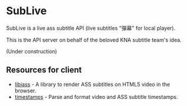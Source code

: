 SubLive
=======

SubLive is a live ass subtitle API (live subtitles "彈幕" for local player).

This is the API server on behalf of the beloved KNA subtitle team's idea.

(Under construction)

## Resources for client

* [libjass](https://github.com/Arnavion/libjass) - A library to render ASS subtitles on HTML5 video in the browser.
* [timestamps](https://github.com/Daiz-/timestamps) - Parse and format video and ASS subtitle timestamps.
